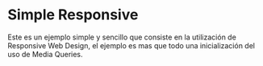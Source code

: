 Simple Responsive
=================

Este es un ejemplo simple y sencillo que consiste en la utilización de Responsive Web Design, el ejemplo es mas que todo una inicialización del uso de Media Queries.
